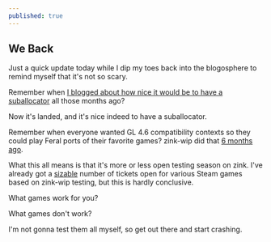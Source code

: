 ```yaml
---
published: true
---
```

## We Back

Just a quick update today while I dip my toes back into the blogosphere to remind myself that it's not so scary.

Remember when [I blogged about how nice it would be to have a suballocator](({{site.url}}/suballocate-me/)) all those months ago?

Now it's landed, and it's nice indeed to have a suballocator.

Remember when everyone wanted GL 4.6 compatibility contexts so they could play Feral ports of their favorite games? zink-wip did that [6 months ago](https://cgit.freedesktop.org/mesa/mesa/commit/?id=c1d342e986414a6e4227773a531bb1a0cca30f00).

What this all means is that it's more or less open testing season on zink. I've already got a [sizable](https://gitlab.freedesktop.org/zmike/mesa/-/issues) number of tickets open for various Steam games based on zink-wip testing, but this is hardly conclusive.

What games work for you?

What games don't work?

I'm not gonna test them all myself, so get out there and start crashing.
